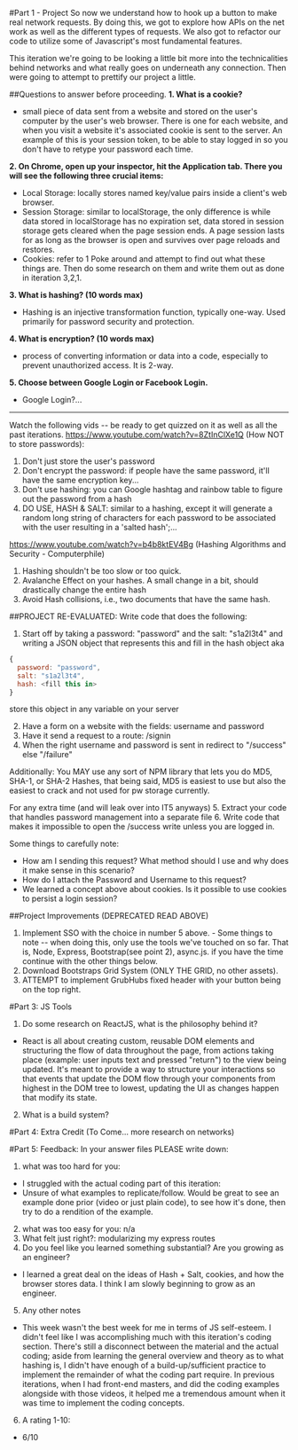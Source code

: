 #Part 1 - Project
So now we understand how to hook up a button to make real network requests. By doing this, we got to explore how APIs on the net work as well as the different types of requests. 
We also got to refactor our code to utilize some of Javascript's most fundamental features.

This iteration we're going to be looking a little bit more into the technicalities behind networks and what really goes on underneath any connection. Then were going to attempt to prettify our project a little.

##Questions to answer before proceeding.
__1. What is a cookie?__
  * small piece of data sent from a website and stored on the user's computer by the user's web browser. There is one for each website, and when you visit a website it's associated cookie is sent to the server. An example of this is your session token, to be able to stay logged in so you don't have to retype your password each time.
   
__2. On Chrome, open up your inspector, hit the Application tab. There you will see the following three crucial items:__
  * Local Storage: locally stores named key/value pairs inside a client's web browser.
  * Session Storage: similar to localStorage, the only difference is while data stored in localStorage has no expiration set, data stored in session storage gets cleared when the page session ends. A page session lasts for as long as the browser is open and survives over page reloads and restores.
  * Cookies: refer to 1
  Poke around and attempt to find out what these things are. Then do some research on them and write them out as done in iteration 3,2,1.
    
__3. What is hashing? (10 words max)__
 * Hashing is an injective transformation function, typically one-way. Used primarily for password security and protection.
   
__4. What is encryption? (10 words max)__
 * process of converting information or data into a code, especially to prevent unauthorized access. It is 2-way.
   
__5. Choose between Google Login or Facebook Login.__
 * Google Login?...
 

------------------------
Watch the following vids -- be ready to get quizzed on it as well as all the past iterations.
https://www.youtube.com/watch?v=8ZtInClXe1Q (How NOT to store passwords):
   1. Don't just store the user's password
   2. Don't encrypt the password: if people have the same password, it'll have the same encryption key...
   3. Don't use hashing: you can Google hashtag and rainbow table to figure out the password from a hash
   4. DO USE, HASH & SALT: similar to a hashing, except it will generate a random long string of characters for each password to be associated with the user resulting in a 'salted hash';...
      
https://www.youtube.com/watch?v=b4b8ktEV4Bg (Hashing Algorithms and Security - Computerphile)
   1. Hashing shouldn't be too slow or too quick.
   2. Avalanche Effect on your hashes. A small change in a bit, should drastically change the entire hash
   3. Avoid Hash collisions, i.e., two documents that have the same hash.


##PROJECT RE-EVALUATED:
Write code that does the following:

1. Start off by taking a password: "password" and the salt: "s1a2l3t4" and writing a JSON object that represents this  and fill in the hash object aka 
```javascript
{
  password: "password",
  salt: "s1a2l3t4",
  hash: <fill this in>
}
```
store this object in any variable on your server

2. Have a form on a website with the fields: username and password
3. Have it send a request to a route: /signin
4. When the right username and password is sent in redirect to "/success" else "/failure"

Additionally: You MAY use any sort of NPM library that lets you do MD5, SHA-1, or SHA-2 Hashes, that being said, MD5 is easiest to use but also the easiest to crack and not used for pw storage currently.

For any extra time (and will leak over into IT5 anyways)
5. Extract your code that handles password management into a separate file
6. Write code that makes it impossible to open the /success write unless you are logged in.

Some things to carefully note:
* How am I sending this request? What method should I use and why does it make sense in this scenario?
* How do I attach the Password and Username to this request?
* We learned a concept above about cookies. Is it possible to use cookies to persist a login session?

##Project Improvements (DEPRECATED READ ABOVE)
1. Implement SSO with the choice in number 5 above.  - Some things to note -- when doing this, only use the tools we've touched on so far. That is, Node, Express, Bootstrap(see point 2), async.js.
if you have the time continue with the other things below.
2. Download Bootstraps Grid System (ONLY THE GRID, no other assets).
3. ATTEMPT to implement GrubHubs fixed header with your button being on the top right. 

#Part 3: JS Tools
1. Do some research on ReactJS, what is the philosophy behind it? 
 * React is all about creating custom, reusable DOM elements and structuring the flow of data throughout the page, from actions taking place (example: user inputs text and pressed "return") to the view being updated. It's meant to provide a way to structure your interactions so that events that update the DOM flow through your components from highest in the DOM tree to lowest, updating the UI as changes happen that modify its state.
2. What is a build system? 


#Part 4: Extra Credit (To Come... more research on networks)

#Part 5: Feedback:
In your answer files PLEASE write down:

1. what was too hard for you: 
 * I struggled with the actual coding part of this iteration:
  * Unsure of what examples to replicate/follow. Would be great to see an example done prior (video or just plain code), to see how it's done, then try to do a rendition of the example. 
2. what was too easy for you: n/a
3. What felt just right?: modularizing my express routes
4. Do you feel like you learned something substantial? Are you growing as an engineer? 
 * I learned a great deal on the ideas of Hash + Salt, cookies, and how the browser stores data. I think I am slowly beginning to grow as an engineer.
5. Any other notes
 * This week wasn't the best week for me in terms of JS self-esteem. I didn't feel like I was accomplishing much with this iteration's coding section. There's still a disconnect between the material and the actual coding; aside from learning the general overview and theory as to what hashing is, I didn't have enough of a build-up/sufficient practice to implement the remainder of what the coding part require. In previous iterations, when I had front-end masters, and did the coding examples alongside with those videos, it helped me a tremendous amount when it was time to implement the coding concepts.
6. A rating 1-10:
 * 6/10

